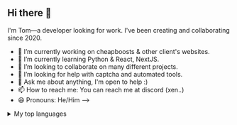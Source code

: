 ## Hi there 👋

I'm Tom—a developer looking for work.
I've been creating and collaborating since 2020.

- 🔭 I’m currently working on cheapboosts & other client's websites.
- 🌱 I’m currently learning Python & React, NextJS.
- 👯 I’m looking to collaborate on many different projects.
- 🤔 I’m looking for help with captcha and automated tools.
- 💬 Ask me about anything, I'm open to help :)
- 📫 How to reach me: You can reach me at discord (xen._._)
- 😄 Pronouns: He/Him
-->


<details>
<summary>My top languages</summary>
| Rank | Languages |
|-----:|-----------|
|     1| Python    |
|     2| Lua       |
|     3| Javascript|
</details>


<!--
**xanu001/xanu001** is a ✨ _special_ ✨ repository because its `README.md` (this file) appears on your GitHub profile.

Here are some ideas to get you started:

- 🔭 I’m currently working on ...
- 🌱 I’m currently learning ...
- 👯 I’m looking to collaborate on ...
- 🤔 I’m looking for help with ...
- 💬 Ask me about ...
- 📫 How to reach me: ...
- 😄 Pronouns: ...
- ⚡ Fun fact: ...
-->
